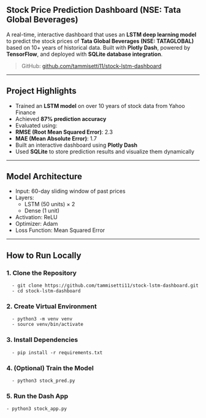 ## **Stock Price Prediction Dashboard (NSE: Tata Global Beverages)**

A real-time, interactive dashboard that uses an **LSTM deep learning model** to predict the stock prices of **Tata Global Beverages (NSE: TATAGLOBAL)** based on 10+ years of historical data. Built with **Plotly Dash**, powered by **TensorFlow**, and deployed with **SQLite database integration**.

> GitHub: [github.com/tammisetti11/stock-lstm-dashboard](https://github.com/tammisetti11/stock-lstm-dashboard)

---

## **Project Highlights**

-  Trained an **LSTM model** on over 10 years of stock data from Yahoo Finance
-  Achieved **87% prediction accuracy**  
-  Evaluated using:
  - **RMSE (Root Mean Squared Error)**: 2.3
  - **MAE (Mean Absolute Error)**: 1.7
-  Built an interactive dashboard using **Plotly Dash**
-  Used **SQLite** to store prediction results and visualize them dynamically

---

## **Model Architecture**

- Input: 60-day sliding window of past prices
- Layers:
  - LSTM (50 units) × 2
  - Dense (1 unit)
- Activation: ReLU
- Optimizer: Adam
- Loss Function: Mean Squared Error

---
## How to Run Locally


### 1. Clone the Repository
```
  - git clone https://github.com/tammisetti11/stock-lstm-dashboard.git
  - cd stock-lstm-dashboard
```
### 2. Create Virtual Environment
```
  - python3 -m venv venv
  - source venv/bin/activate
```
### 3. Install Dependencies
```
  - pip install -r requirements.txt
```
### 4. (Optional) Train the Model
```
  - python3 stock_pred.py
```
### 5. Run the Dash App
```
- python3 stock_app.py
```


